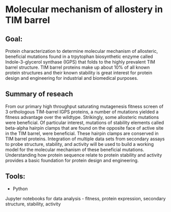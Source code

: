# Molecular mechanism of allostery in TIM barrel

## Goal: 
Protein characterization to determine molecular mechanism of allosteric, beneficial mutations found in a trpytophan biosynthetic enzyme called Indole-3-glycerol synthase (IGPS) that folds to the highly prevalent TIM barrel structure. TIM barrel proteins make up about 10% of all known protein structures and their known stability is great interest for protein design and engineering for industrial and biomedical purposes.

## Summary of reseach 
From our primary high throughput saturating mutagenesis fitness screen of 3 orthologous TIM-barrel IGPS proteins, a number of mutations yielded a fitness advantage over the wildtype. Strikingly, some allosteric mutations were beneficial. Of particular interest, mutations of  stability elements called beta-alpha hairpin clamps that are found on the opposite face of active site in the TIM barrel, were beneficial. These hairpin clamps are conserved in TIM barrel proteins. Integration of multiple data sets from secondary assays to probe structure, stability, and activity will be used to build a working model for the molecular mechanism of these beneficial mutations. Understanding how protein sequence relate to protein stability and activity provides a basic foundation for protein design and engineering. 

## Tools:
  * Python

Jupyter notebooks for data analysis - fitness, protein expression, secondary structure, stability, activity
